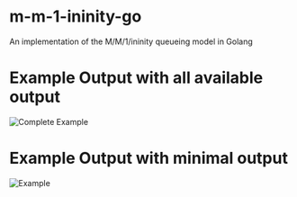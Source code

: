 # m-m-1-ininity-go
An implementation of the M/M/1/ininity queueing model in Golang
# Example Output with all available output
![Complete Example](https://files.catbox.moe/pwvhaw.png)
# Example Output with minimal output
![Example](https://files.catbox.moe/31bnld.png)
